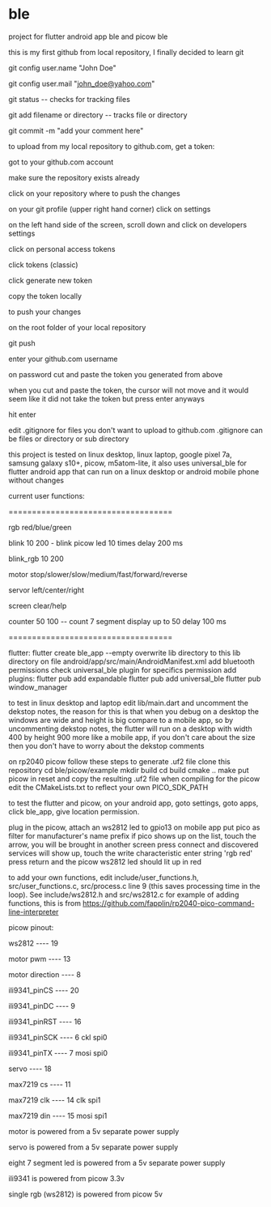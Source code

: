 # ble
project for flutter android app ble and picow ble

this is my first github from local repository, I finally decided to learn git

  git config user.name "John Doe"
  
  git config user.mail "john_doe@yahoo.com"
  

  git status  --  checks for tracking files
  
  git add filename or directory  -- tracks file or directory
  
  git commit -m "add your comment here"
  
to upload from my local repository to github.com, get a token:

  got to your github.com account
  
  make sure the repository exists already
  
  click on your repository where to push the changes
  
  on your git profile (upper right hand corner) click on settings
  
  on the left hand side of the screen, scroll down and click on developers settings
  
  click on personal access tokens
  
  click tokens (classic)
  
  click generate new token
  
  copy the token locally
  
  
to push your changes

  on the root folder of your local repository
  
  git push
  
  enter your github.com username
  
  on password cut and paste the token you generated from above
  
  when you cut and paste the token, the cursor will not move and it would seem like it did not
  take the token but press enter anyways
  
  hit enter
  
  edit .gitignore for files you don't want to upload to github.com
  .gitignore can be files or directory or sub directory

this project is tested on linux desktop, linux laptop, google pixel 7a, samsung galaxy s10+, picow, m5atom-lite, it also uses universal_ble for flutter android app that can run on a linux desktop or android mobile phone without changes

current user functions:

===================================

rgb red/blue/green

blink 10 200 - blink picow led 10 times delay 200 ms

blink_rgb 10 200 

motor stop/slower/slow/medium/fast/forward/reverse

servor left/center/right

screen clear/help

counter 50 100 -- count 7 segment display up to 50 delay 100 ms

===================================

flutter:
  flutter create ble_app --empty
  overwrite lib directory to this lib directory
  on file android/app/src/main/AndroidManifest.xml add bluetooth permissions
    check universal_ble plugin for specifics permission
  add plugins:
    flutter pub add expandable
    flutter pub add universal_ble
    flutter pub window_manager
    
  to test in linux desktop and laptop edit lib/main.dart
  and uncomment the dekstop notes, the reason for this is that when you debug on a
  desktop the windows are wide and height is big compare to a mobile app, so by
  uncommenting dekstop notes, the flutter will run on a desktop with width 400 by height 900
  more like a mobile app, if you don't care about the size then you don't have to worry about
  the dekstop comments
  
  on rp2040 picow follow these steps to generate .uf2 file
  clone this repository
  cd ble/picow/example
  mkdir build
  cd build
  cmake ..
  make
  put picow in reset and copy the resulting .uf2 file
  when compiling for the picow edit the CMakeLists.txt to reflect your own PICO_SDK_PATH
  
  to test the flutter and picow, on your android app, goto settings, goto apps, click ble_app,
  give location permission.
  
  plug in the picow, attach an ws2812 led to gpio13
  on mobile app put pico as filter for manufacturer's name prefix
  if pico shows up on the list, touch the arrow, you will be brought in another screen
  press connect and discovered services will show up, touch the write characteristic
  enter string 'rgb red' press return and the picow ws2812 led should lit up in red
  
  to add your own functions, edit include/user_functions.h, src/user_functions.c,
    src/process.c line 9 (this saves processing time in the loop). See include/ws2812.h and src/ws2812.c for
    example of adding functions, this is from https://github.com/fapplin/rp2040-pico-command-line-interpreter
    
picow pinout:

ws2812          ---- 19

motor pwm       ---- 13

motor direction ----  8 

ili9341_pinCS   ---- 20

ili9341_pinDC   ----  9

ili9341_pinRST  ---- 16

ili9341_pinSCK  ----  6 ckl spi0

ili9341_pinTX   ----  7 mosi spi0

servo           ---- 18

max7219 cs      ---- 11

max7219 clk     ---- 14 clk spi1

max7219 din     ---- 15 mosi spi1


motor is powered from a 5v separate power supply

servo is powered from a 5v separate power supply

eight 7 segment led is powered from a 5v separate power supply

ili9341 is powered from picow 3.3v

single rgb (ws2812) is powered from picow 5v
  
  
  
